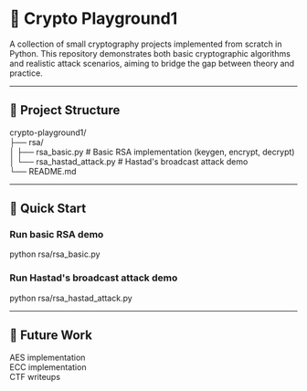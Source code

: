 
# 🔐 Crypto Playground1
A collection of small cryptography projects implemented from scratch in Python.
This repository demonstrates both basic cryptographic algorithms and realistic attack scenarios, aiming to bridge the gap between theory and practice.

---

## 📁 Project Structure
crypto-playground1/  
├── rsa/  
│   ├── rsa_basic.py           # Basic RSA implementation (keygen, encrypt, decrypt)  
│   └── rsa_hastad_attack.py   # Hastad's broadcast attack demo  
└── README.md  

---

## 🚀 Quick Start
### Run basic RSA demo
python rsa/rsa_basic.py

### Run Hastad's broadcast attack demo
python rsa/rsa_hastad_attack.py

---

## 📌 Future Work
 AES implementation  
 ECC implementation  
 CTF writeups  
```
